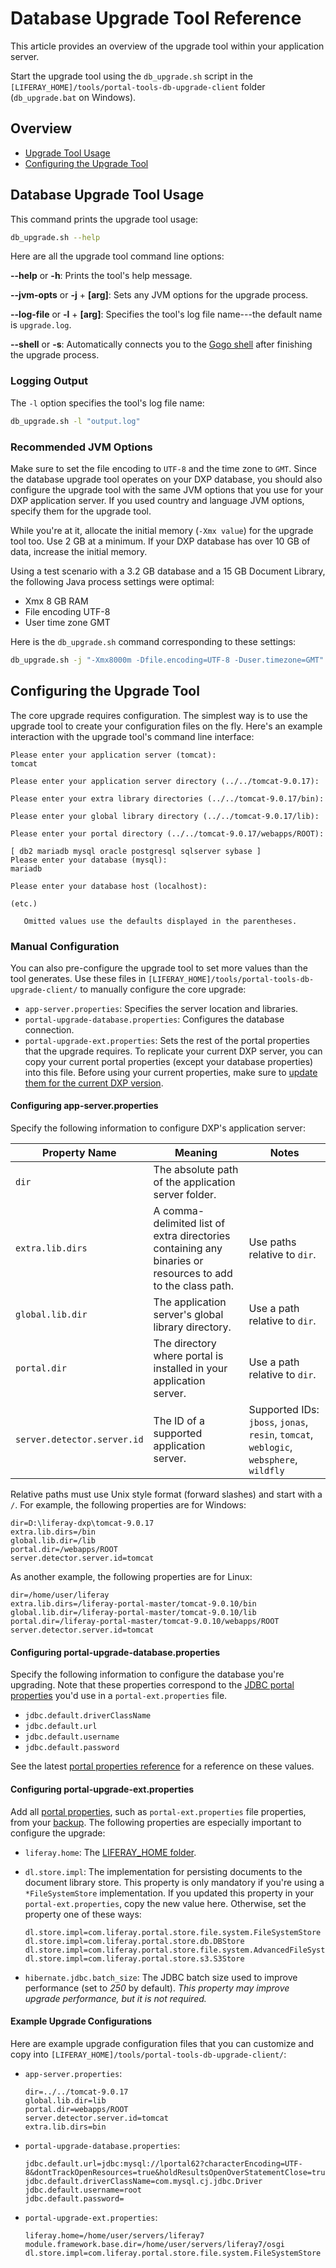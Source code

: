 # Database Upgrade Tool Reference

This article provides an overview of the upgrade tool within your application server.

Start the upgrade tool using the `db_upgrade.sh` script in the `[LIFERAY_HOME]/tools/portal-tools-db-upgrade-client` folder (`db_upgrade.bat` on Windows).

## Overview

* [Upgrade Tool Usage](#database-upgrade-tool-usage)
* [Configuring the Upgrade Tool](#configuring-the-upgrade-tool)

## Database Upgrade Tool Usage

This command prints the upgrade tool usage:

```bash
db_upgrade.sh --help
```

Here are all the upgrade tool command line options:

**--help** or **-h**: Prints the tool's help message.

**--jvm-opts** or **-j** + **[arg]**: Sets any JVM options for the upgrade process.

**--log-file** or **-l** + **[arg]**: Specifies the tool's log file name---the default name is `upgrade.log`.

**--shell** or **-s**: Automatically connects you to the [Gogo shell](../../../liferay-internals/fundamentals/using-the-gogo-shell/using-the-gogo-shell.md) after finishing the upgrade process.

### Logging Output

The `-l` option specifies the tool's log file name:

```bash
db_upgrade.sh -l "output.log"
```

### Recommended JVM Options

Make sure to set the file encoding to `UTF-8` and the time zone to `GMT`. Since the database upgrade tool operates on your DXP database, you should also configure the upgrade tool with the same JVM options that you use for your DXP application server. If you used country and language JVM options, specify them for the upgrade tool.

While you're at it, allocate the initial memory (`-Xmx value`) for the upgrade tool too. Use 2 GB at a minimum. If your DXP database has over 10 GB of data, increase the initial memory.

Using a test scenario with a 3.2 GB database and a 15 GB Document Library, the following Java process settings were optimal:

* Xmx 8 GB RAM
* File encoding UTF-8
* User time zone GMT

Here is the `db_upgrade.sh` command corresponding to these settings:

```bash
db_upgrade.sh -j "-Xmx8000m -Dfile.encoding=UTF-8 -Duser.timezone=GMT"
```

## Configuring the Upgrade Tool

The core upgrade requires configuration. The simplest way is to use the upgrade tool to create your configuration files on the fly. Here's an example interaction with the upgrade tool's command line interface:

```
Please enter your application server (tomcat):
tomcat

Please enter your application server directory (../../tomcat-9.0.17):

Please enter your extra library directories (../../tomcat-9.0.17/bin):

Please enter your global library directory (../../tomcat-9.0.17/lib):

Please enter your portal directory (../../tomcat-9.0.17/webapps/ROOT):

[ db2 mariadb mysql oracle postgresql sqlserver sybase ]
Please enter your database (mysql):
mariadb

Please enter your database host (localhost):

(etc.)
```

```note::
   Omitted values use the defaults displayed in the parentheses.
```

### Manual Configuration

You can also pre-configure the upgrade tool to set more values than the tool generates. Use these files in `[LIFERAY_HOME]/tools/portal-tools-db-upgrade-client/` to manually configure the core upgrade:

* `app-server.properties`: Specifies the server location and libraries.
* `portal-upgrade-database.properties`: Configures the database connection.
* `portal-upgrade-ext.properties`: Sets the rest of the portal properties that the upgrade requires. To replicate your current DXP server, you can copy your current portal properties (except your database properties) into this file. Before using your current properties, make sure to [update them for the current DXP version](./preparing-a-new-application-server.md#migrate-your-portal-properties).

#### Configuring app-server.properties

Specify the following information to configure DXP's application server:

| Property Name | Meaning | Notes |
| --- | ---------- | --- |
| `dir` | The absolute path of the application server folder. | |
| `extra.lib.dirs` | A comma-delimited list of extra directories containing any binaries or resources to add to the class path. | Use paths relative to `dir`. |
| `global.lib.dir` | The application server's global library directory. | Use a path relative to `dir`. |
| `portal.dir` | The directory where portal is installed in your application server. | Use a path relative to `dir`. |
| `server.detector.server.id` | The ID of a supported application server. | Supported IDs: `jboss`, `jonas`, `resin`, `tomcat`, `weblogic`, `websphere`, `wildfly` |

Relative paths must use Unix style format (forward slashes) and start with a `/`. For example, the following properties are for Windows:

```properties
dir=D:\liferay-dxp\tomcat-9.0.17
extra.lib.dirs=/bin
global.lib.dir=/lib
portal.dir=/webapps/ROOT
server.detector.server.id=tomcat
```

As another example, the following properties are for Linux:

```properties
dir=/home/user/liferay
extra.lib.dirs=/liferay-portal-master/tomcat-9.0.10/bin
global.lib.dir=/liferay-portal-master/tomcat-9.0.10/lib
portal.dir=/liferay-portal-master/tomcat-9.0.10/webapps/ROOT
server.detector.server.id=tomcat
```

#### Configuring portal-upgrade-database.properties

Specify the following information to configure the database you're upgrading. Note that these properties correspond to the [JDBC portal properties](https://docs.liferay.com/dxp/portal/7.3-latest/propertiesdoc/portal.properties.html#JDBC) you'd use in a `portal-ext.properties` file.

* `jdbc.default.driverClassName`
* `jdbc.default.url`
* `jdbc.default.username`
* `jdbc.default.password`

See the latest [portal properties reference](https://docs.liferay.com/dxp/portal/7.3-latest/propertiesdoc/portal.properties.html) for a reference on these values.

#### Configuring portal-upgrade-ext.properties

Add all [portal properties](../../reference/portal-properties.md), such as `portal-ext.properties` file properties, from your [backup](../../maintaining-a-liferay-dxp-installation/backing-up.md). The following properties are especially important to configure the upgrade:

* `liferay.home`: The [LIFERAY_HOME folder](../../reference/liferay-home.md).

* `dl.store.impl`: The implementation for persisting documents to the document library store. This property is only mandatory if you're using a `*FileSystemStore` implementation. If you updated this property in your `portal-ext.properties`, copy the new value here. Otherwise, set the property one of these ways:

    ```properties
    dl.store.impl=com.liferay.portal.store.file.system.FileSystemStore
    dl.store.impl=com.liferay.portal.store.db.DBStore
    dl.store.impl=com.liferay.portal.store.file.system.AdvancedFileSystemStore
    dl.store.impl=com.liferay.portal.store.s3.S3Store
    ```

* `hibernate.jdbc.batch_size`: The JDBC batch size used to improve performance (set to _250_ by default). _This property may improve upgrade performance, but it is not required._

#### Example Upgrade Configurations

Here are example upgrade configuration files that you can customize and copy into `[LIFERAY_HOME]/tools/portal-tools-db-upgrade-client/`:

* `app-server.properties`:

    ```properties
    dir=../../tomcat-9.0.17
    global.lib.dir=lib
    portal.dir=webapps/ROOT
    server.detector.server.id=tomcat
    extra.lib.dirs=bin
    ```

* `portal-upgrade-database.properties`:

    ```properties
    jdbc.default.url=jdbc:mysql://lportal62?characterEncoding=UTF-8&dontTrackOpenResources=true&holdResultsOpenOverStatementClose=true&serverTimezone=GMT&useFastDateParsing=false&useUnicode=true
    jdbc.default.driverClassName=com.mysql.cj.jdbc.Driver
    jdbc.default.username=root
    jdbc.default.password=
    ```

* `portal-upgrade-ext.properties`:

    ```properties
    liferay.home=/home/user/servers/liferay7
    module.framework.base.dir=/home/user/servers/liferay7/osgi
    dl.store.impl=com.liferay.portal.store.file.system.FileSystemStore
    ```
